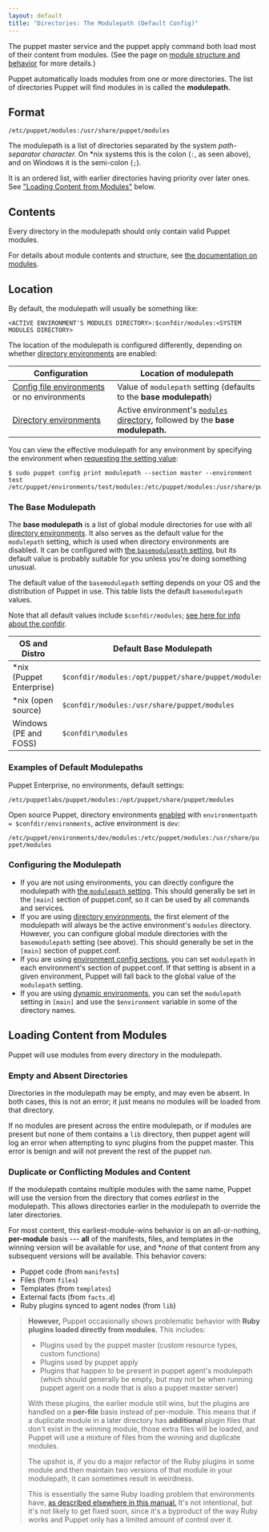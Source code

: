 ```yaml
---
layout: default
title: "Directories: The Modulepath (Default Config)"
---
```


[module_fundamentals]: ./modules_fundamentals.html
[config file environments]: ./environments_classic.html
[directory environments]: ./environments.html
[env_modules]: ./environments.html#setting-up-environments-on-a-puppet-master
[confdir]: ./dirs_confdir.html
[basemodulepath_setting]: /puppet/3.5/reference/configuration.html#basemodulepath
[modulepath_setting]: /puppet/3.5/reference/configuration.html#modulepath
[environment config sections]: ./environments_classic.html#environment-config-sections
[dynamic environments]: ./environments_classic.html#dynamic-environments
[config_print]: ./config_print.html
[enable_dir_envs]: ./environments.html#enabling-directory-environments

The puppet master service and the puppet apply command both load most of their content from modules. (See the page on [module structure and behavior][module_fundamentals] for more details.)

Puppet automatically loads modules from one or more directories. The list of directories Puppet will find modules in is called the **modulepath.**

## Format

`/etc/puppet/modules:/usr/share/puppet/modules`

The modulepath is a list of directories separated by the system _path-separator character._ On \*nix systems this is the colon (`:`, as seen above), and on Windows it is the semi-colon (`;`).

It is an ordered list, with earlier directories having priority over later ones. See ["Loading Content from Modules"][inpage_loading] below.

## Contents

Every directory in the modulepath should only contain valid Puppet modules.

For details about module contents and structure, see [the documentation on modules][module_fundamentals].

## Location

By default, the modulepath will usually be something like:

`<ACTIVE ENVIRONMENT'S MODULES DIRECTORY>:$confdir/modules:<SYSTEM MODULES DIRECTORY>`

The location of the modulepath is configured differently, depending on whether [directory environments][] are enabled:

Configuration                                   | Location of modulepath
------------------------------------------------|-----------------------
[Config file environments][] or no environments | Value of `modulepath` setting (defaults to the **base modulepath**)
[Directory environments][]                      | Active environment's [`modules` directory][env_modules], followed by the **base modulepath.**

You can view the effective modulepath for any environment by specifying the environment when [requesting the setting value][config_print]:

    $ sudo puppet config print modulepath --section master --environment test
    /etc/puppet/environments/test/modules:/etc/puppet/modules:/usr/share/puppet/modules

### The Base Modulepath

The **base modulepath** is a list of global module directories for use with all [directory environments][]. It also serves as the default value for the `modulepath` setting, which is used when directory environments are disabled. It can be configured with [the `basemodulepath` setting][basemodulepath_setting], but its default value is probably suitable for you unless you're doing something unusual.

The default value of the `basemodulepath` setting depends on your OS and the distribution of Puppet in use. This table lists the default `basemodulepath` values.

Note that all default values include `$confdir/modules`; [see here for info about the confdir][confdir].

OS and Distro             | Default Base Modulepath
--------------------------|----------------------------------------------------
\*nix (Puppet Enterprise) | `$confdir/modules:/opt/puppet/share/puppet/modules`
\*nix (open source)       | `$confdir/modules:/usr/share/puppet/modules`
Windows (PE and FOSS)     | `$confdir\modules`

### Examples of Default Modulepaths

Puppet Enterprise, no environments, default settings:

`/etc/puppetlabs/puppet/modules:/opt/puppet/share/puppet/modules`

Open source Puppet, directory environments [enabled][enable_dir_envs] with `environmentpath = $confdir/environments`, active environment is `dev`:

`/etc/puppet/environments/dev/modules:/etc/puppet/modules:/usr/share/puppet/modules`


### Configuring the Modulepath

* If you are not using environments, you can directly configure the modulepath with [the `modulepath` setting][modulepath_setting]. This should generally be set in the `[main]` section of puppet.conf, so it can be used by all commands and services.
* If you are using [directory environments][], the first element of the modulepath will always be the active environment's `modules` directory. However, you can configure global module directories with the `basemodulepath` setting (see above). This should generally be set in the `[main]` section of puppet.conf.
* If you are using [environment config sections][], you can set `modulepath` in each environment's section of puppet.conf. If that setting is absent in a given environment, Puppet will fall back to the global value of the `modulepath` setting.
* If you are using [dynamic environments][], you can set the `modulepath` setting in `[main]` and use the `$environment` variable in some of the directory names.


## Loading Content from Modules

[inpage_loading]: #loading-content-from-modules

Puppet will use modules from every directory in the modulepath.

### Empty and Absent Directories

Directories in the modulepath may be empty, and may even be absent. In both cases, this is not an error; it just means no modules will be loaded from that directory.

If no modules are present across the entire modulepath, or if modules are present but none of them contains a `lib` directory, then puppet agent will log an error when attempting to sync plugins from the puppet master. This error is benign and will not prevent the rest of the puppet run.

### Duplicate or Conflicting Modules and Content

If the modulepath contains multiple modules with the same name, Puppet will use the version from the directory that comes _earliest_ in the modulepath. This allows directories earlier in the modulepath to override the later directories.

For most content, this earliest-module-wins behavior is on an all-or-nothing, **per-module** basis --- **all** of the manifests, files, and templates in the winning version will be available for use, and **none* of that content from any subsequent versions will be available. This behavior covers:

- Puppet code (from `manifests`)
- Files (from `files`)
- Templates (from `templates`)
- External facts (from `facts.d`)
- Ruby plugins synced to agent nodes (from `lib`)

> **However,** Puppet occasionally shows problematic behavior with **Ruby plugins loaded directly from modules.** This includes:
>
> - Plugins used by the puppet master (custom resource types, custom functions)
> - Plugins used by puppet apply
> - Plugins that happen to be present in puppet agent's modulepath (which should generally be empty, but may not be when running puppet agent on a node that is also a puppet master server)
>
> With these plugins, the earlier module still wins, but the plugins are handled on a **per-file** basis instead of per-module. This means that if a duplicate module in a later directory has **additional** plugin files that don't exist in the winning module, those extra files will be loaded, and Puppet will use a mixture of files from the winning and duplicate modules.
>
> The upshot is, if you do a major refactor of the Ruby plugins in some module and then maintain two versions of that module in your modulepath, it can sometimes result in weirdness.
>
> This is essentially the same Ruby loading problem that environments have, [as described elsewhere in this manual.](./environments_limitations.html#plugins-running-on-the-puppet-master-are-weird) It's not intentional, but it's not likely to get fixed soon, since it's a byproduct of the way Ruby works and Puppet only has a limited amount of control over it.

